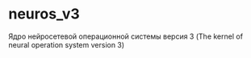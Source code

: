 # neuros_v3
Ядро нейросетевой операционной системы версия 3 (The kernel of neural operation system version 3)
